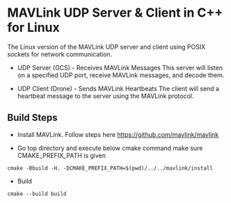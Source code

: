 # MAVLink UDP Server &amp; Client in C++ for Linux

The Linux version of the MAVLink UDP server and client using POSIX sockets for network communication.

- UDP Server (GCS) - Receives MAVLink Messages
This server will listen on a specified UDP port, receive MAVLink messages, and decode them.

- UDP Client (Drone) - Sends MAVLink Heartbeats
The client will send a heartbeat message to the server using the MAVLink protocol.

## Build Steps

- Install MAVLink. Follow steps here https://github.com/mavlink/mavlink

- Go top directory and execute below cmake command make sure CMAKE_PREFIX_PATH is given

```cmake -Bbuild -H. -DCMAKE_PREFIX_PATH=$(pwd)/../../mavlink/install```

- Build

```cmake --build build```
